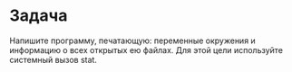 # Задача

Напишите программу, печатающую: переменные окружения и информацию о
всех открытых ею файлах. Для этой цели используйте системный вызов
stat.
